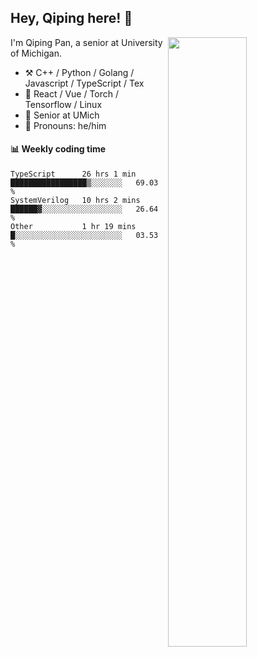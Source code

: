 

## Hey, Qiping here! :wave:

[<img align="right" width="50%" src="https://github-readme-stats.vercel.app/api?username=ppppqp&theme=dark&show_icons=true">](https://metrics.lecoq.io/ppppqp?template=classic)


I'm Qiping Pan, a senior at University of Michigan.

-   :hammer_and_pick: C++ / Python / Golang / Javascript / TypeScript / Tex
-   :pencil: React / Vue / Torch / Tensorflow / Linux 
-   :seedling: Senior at UMich
-   :man: Pronouns: he/him



#### :bar_chart: Weekly coding time

<!--START_SECTION:waka-->

```text
TypeScript      26 hrs 1 min    █████████████████▒░░░░░░░   69.03 %
SystemVerilog   10 hrs 2 mins   ██████▓░░░░░░░░░░░░░░░░░░   26.64 %
Other           1 hr 19 mins    █░░░░░░░░░░░░░░░░░░░░░░░░   03.53 %
```

<!--END_SECTION:waka-->
